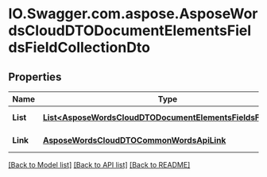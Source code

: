 # IO.Swagger.com.aspose.AsposeWordsCloudDTODocumentElementsFieldsFieldCollectionDto
## Properties

Name | Type | Description | Notes
------------ | ------------- | ------------- | -------------
**List** | [**List&lt;AsposeWordsCloudDTODocumentElementsFieldsFieldDto&gt;**](AsposeWordsCloudDTODocumentElementsFieldsFieldDto.md) | Collection of fields | [optional] 
**Link** | [**AsposeWordsCloudDTOCommonWordsApiLink**](AsposeWordsCloudDTOCommonWordsApiLink.md) | Link to the document. | [optional] 

[[Back to Model list]](../README.md#documentation-for-models) [[Back to API list]](../README.md#documentation-for-api-endpoints) [[Back to README]](../README.md)


